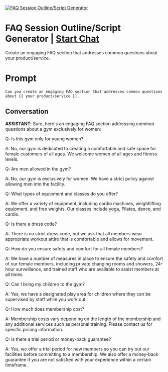 
[![FAQ Session Outline/Script Generator](https://flow-prompt-covers.s3.us-west-1.amazonaws.com/icon/cute/cute_6.png)](https://gptcall.net/chat.html?data=%7B%22contact%22%3A%7B%22id%22%3A%22Ce3tL_a5O1oFGqdqlhCwl%22%2C%22flow%22%3Atrue%7D%7D)
# FAQ Session Outline/Script Generator | [Start Chat](https://gptcall.net/chat.html?data=%7B%22contact%22%3A%7B%22id%22%3A%22Ce3tL_a5O1oFGqdqlhCwl%22%2C%22flow%22%3Atrue%7D%7D)
Create an engaging FAQ section that addresses common questions about your product/service.



# Prompt

```
Can you create an engaging FAQ section that addresses common questions about {{ your product/service }}.

```

## Conversation

**ASSISTANT**: Sure, here's an engaging FAQ section addressing common questions about a gym exclusively for women:



Q: Is this gym only for young women?

A: No, our gym is dedicated to creating a comfortable and safe space for female customers of all ages. We welcome women of all ages and fitness levels.



Q: Are men allowed in the gym?

A: No, our gym is exclusively for women. We have a strict policy against allowing men into the facility.



Q: What types of equipment and classes do you offer?

A: We offer a variety of equipment, including cardio machines, weightlifting equipment, and free weights. Our classes include yoga, Pilates, dance, and cardio.



Q: Is there a dress code?

A: There is no strict dress code, but we ask that all members wear appropriate workout attire that is comfortable and allows for movement.



Q: How do you ensure safety and comfort for all female members?

A: We have a number of measures in place to ensure the safety and comfort of our female members, including private changing rooms and showers, 24-hour surveillance, and trained staff who are available to assist members at all times.



Q: Can I bring my children to the gym?

A: Yes, we have a designated play area for children where they can be supervised by staff while you work out.



Q: How much does membership cost?

A: Membership costs vary depending on the length of the membership and any additional services such as personal training. Please contact us for specific pricing information.



Q: Is there a trial period or money-back guarantee?

A: Yes, we offer a trial period for new members so you can try out our facilities before committing to a membership. We also offer a money-back guarantee if you are not satisfied with your experience within a certain timeframe.


